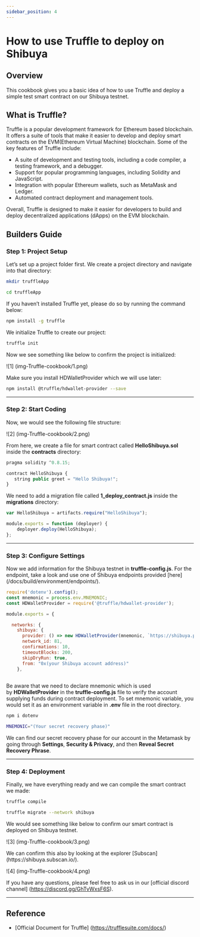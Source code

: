```yaml
---
sidebar_position: 4
---
```


# How to use Truffle to deploy on Shibuya

## Overview

This cookbook gives you a basic idea of how to use Truffle and deploy a simple test smart contract on our Shibuya testnet.

## What is Truffle?

Truffle is a popular development framework for Ethereum based blockchain. It offers a suite of tools that make it easier to develop and deploy smart contracts on the EVM(Ethereum Virtual Machine) blockchain. Some of the key features of Truffle include:

- A suite of development and testing tools, including a code compiler, a testing framework, and a debugger.
- Support for popular programming languages, including Solidity and JavaScript.
- Integration with popular Ethereum wallets, such as MetaMask and Ledger.
- Automated contract deployment and management tools.

Overall, Truffle is designed to make it easier for developers to build and deploy decentralized applications (dApps) on the EVM blockchain.

## Builders Guide
### Step 1: Project Setup

Let’s set up a project folder first. We create a project directory and navigate into that directory:

```bash
mkdir truffleApp
```

```bash
cd truffleApp
```

If you haven’t installed Truffle yet, please do so by running the command below:

```bash
npm install -g truffle
```

We initialize Truffle to create our project:

```bash
truffle init
```

Now we see something like below to confirm the project is initialized:
<div style={{textAlign: 'center'}}>

![1] (img-Truffle-cookbook/1.png)
</div>

Make sure you install HDWalletProvider which we will use later:

```bash
npm install @truffle/hdwallet-provider --save
```

---

### Step 2: Start Coding

Now, we would see the following file structure:
<div style={{textAlign: 'center'}}>

![2] (img-Truffle-cookbook/2.png)
</div>

From here, we create a file for smart contract called **HelloShibuya.sol** inside the **contracts** directory:

```jsx
pragma solidity ^0.8.15;

contract HelloShibuya {
   string public greet = "Hello Shibuya!";
}
```

We need to add a migration file called **1_deploy_contract.js** inside the **migrations** directory:

```jsx
var HelloShibuya = artifacts.require("HelloShibuya");

module.exports = function (deployer) {
    deployer.deploy(HelloShibuya);
};
```

---

### Step 3: Configure Settings

Now we add information for the Shibuya testnet in **truffle-config.js**. 
For the endpoint, take a look and use one of Shibuya endpoints provided [here] (/docs/build/environment/endpoints/). 

```jsx
require('dotenv').config();
const mnemonic = process.env.MNEMONIC;
const HDWalletProvider = require('@truffle/hdwallet-provider');

module.exports = {

  networks: {
    shibuya: {
      provider: () => new HDWalletProvider(mnemonic, `https://shibuya.public.blastapi.io`),
      network_id: 81,
      confirmations: 10,
      timeoutBlocks: 200,
      skipDryRun: true,
      from: "0x(your Shibuya account address)"
    },
    
```

Be aware that we need to declare mnemonic which is used by **HDWalletProvider** in the **truffle-config.js** file to verify the account supplying funds during contract deployment. To set mnemonic variable, you would set it as an environment variable in **.env** file in the root directory.

```bash
npm i dotenv
```

```bash
MNEMONIC="(Your secret recovery phase)"
```

We can find our secret recovery phase for our account in the Metamask by going through **Settings**, **Security & Privacy**, and then **Reveal Secret Recovery Phrase**.

---

### Step 4: Deployment

Finally, we have everything ready and we can compile the smart contract we made:

```bash
truffle compile
```

```bash
truffle migrate --network shibuya
```

We would see something like below to confirm our smart contract is deployed on Shibuya testnet.
<div style={{textAlign: 'center'}}>

![3] (img-Truffle-cookbook/3.png)
</div>
We can confirm this also by looking at the explorer [Subscan] (https://shibuya.subscan.io/).
<div style={{textAlign: 'center'}}>

![4] (img-Truffle-cookbook/4.png)
</div>

If you have any questions, please feel free to ask us in our [official discord channel] (https://discord.gg/GhTvWxsF6S).

---

## Reference

- [Official Document for Truffle] (https://trufflesuite.com/docs/)
